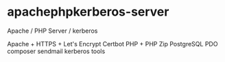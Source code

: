 # apachephpkerberos-server
Apache / PHP Server / kerberos

Apache + HTTPS + Let's Encrypt Certbot
PHP + PHP Zip
PostgreSQL PDO
composer
sendmail
kerberos
tools

